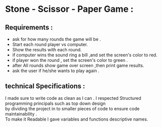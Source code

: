 # Stone - Scissor - Paper Game : 


## Requirements :  

- ask for how many rounds the game will be .  
- Start each round player vs computer.  
- Show the results with each round.  
- if computer wins the sound ring a bill ,and set the screen's color to red.  
- if player won the round , set the screen's color to green .  
- after All rounds show game over screen ,then print game results.  
- ask the user if he/she wants to play again .   

## technical Specifications :  
I made sure to write code as clean as I can . I respected Structured programming principals such as top down design   
by dividing the project in to smaller pieces of code to ensure code maintainability .  
To make it Readable I gave variables and functions descriptive names.